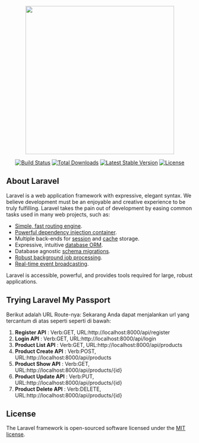 <p align="center"><a href="https://laravel.com" target="_blank"><img src="https://raw.githubusercontent.com/laravel/art/master/logo-lockup/5%20SVG/2%20CMYK/1%20Full%20Color/laravel-logolockup-cmyk-red.svg" width="400"></a></p>

<p align="center">
<a href="https://travis-ci.org/laravel/framework"><img src="https://travis-ci.org/laravel/framework.svg" alt="Build Status"></a>
<a href="https://packagist.org/packages/laravel/framework"><img src="https://img.shields.io/packagist/dt/laravel/framework" alt="Total Downloads"></a>
<a href="https://packagist.org/packages/laravel/framework"><img src="https://img.shields.io/packagist/v/laravel/framework" alt="Latest Stable Version"></a>
<a href="https://packagist.org/packages/laravel/framework"><img src="https://img.shields.io/packagist/l/laravel/framework" alt="License"></a>
</p>

## About Laravel

Laravel is a web application framework with expressive, elegant syntax. We believe development must be an enjoyable and creative experience to be truly fulfilling. Laravel takes the pain out of development by easing common tasks used in many web projects, such as:

- [Simple, fast routing engine](https://laravel.com/docs/routing).
- [Powerful dependency injection container](https://laravel.com/docs/container).
- Multiple back-ends for [session](https://laravel.com/docs/session) and [cache](https://laravel.com/docs/cache) storage.
- Expressive, intuitive [database ORM](https://laravel.com/docs/eloquent).
- Database agnostic [schema migrations](https://laravel.com/docs/migrations).
- [Robust background job processing](https://laravel.com/docs/queues).
- [Real-time event broadcasting](https://laravel.com/docs/broadcasting).

Laravel is accessible, powerful, and provides tools required for large, robust applications.

## Trying Laravel My Passport
Berikut adalah URL Route-nya:
    Sekarang Anda dapat menjalankan url yang tercantum di atas seperti seperti di bawah:
1) **Register API** : Verb:GET, URL:http://localhost:8000/api/register
2) **Login API** : Verb:GET, URL:http://localhost:8000/api/login
3) **Product List API** : Verb:GET, URL:http://localhost:8000/api/products
4) **Product Create API** : Verb:POST, URL:http://localhost:8000/api/products
5) **Product Show API** : Verb:GET, URL:http://localhost:8000/api/products/{id}
6) **Product Update API** : Verb:PUT, URL:http://localhost:8000/api/products/{id}
7) **Product Delete API** : Verb:DELETE, URL:http://localhost:8000/api/products/{id}

## License

The Laravel framework is open-sourced software licensed under the [MIT license](https://opensource.org/licenses/MIT).
